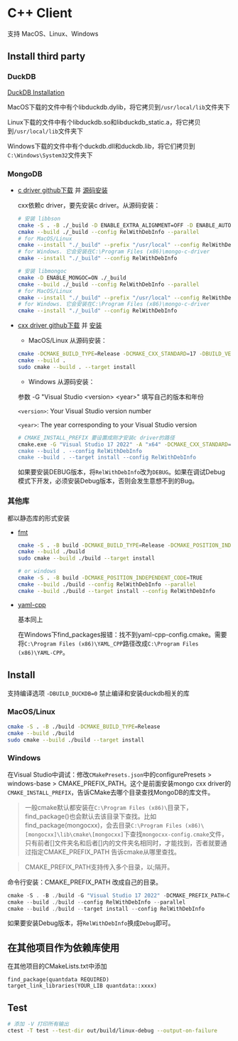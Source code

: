 # C++ Client

支持 MacOS、Linux、Windows

## Install third party

### DuckDB

[DuckDB Installation](https://duckdb.org/docs/installation/?version=stable&environment=cplusplus&platform=macos&download_method=direct)

MacOS下载的文件中有个libduckdb.dylib，将它拷贝到`/usr/local/lib`文件夹下

Linux下载的文件中有个libduckdb.so和libduckdb_static.a，将它拷贝到`/usr/local/lib`文件夹下

Windows下载的文件中有个duckdb.dll和duckdb.lib，将它们拷贝到`C:\Windows\System32`文件夹下

### MongoDB

- [c driver github下载](https://github.com/mongodb/mongo-c-driver/releases) 并 [源码安装](https://www.mongodb.com/docs/languages/c/c-driver/current/install-from-source/#std-label-c-install-from-source)

    cxx依赖c driver，要先安装c driver。从源码安装：

    ```sh
    # 安装 libbson
    cmake -S . -B ./_build -D ENABLE_EXTRA_ALIGNMENT=OFF -D ENABLE_AUTOMATIC_INIT_AND_CLEANUP=OFF -D CMAKE_BUILD_TYPE=RelWithDebInfo -D ENABLE_MONGOC=OFF 
    cmake --build ./_build --config RelWithDebInfo --parallel
    # for MacOS/Linux
    cmake --install "./_build" --prefix "/usr/local" --config RelWithDebInfo
    # for Windows. 它会安装在C:\Program Files (x86)\mongo-c-driver
    cmake --install "./_build" --config RelWithDebInfo

    # 安装 libmongoc
    cmake -D ENABLE_MONGOC=ON ./_build
    cmake --build ./_build --config RelWithDebInfo --parallel
    # for MacOS/Linux
    cmake --install "./_build" --prefix "/usr/local" --config RelWithDebInfo
    # for Windows. 它会安装在C:\Program Files (x86)\mongo-c-driver
    cmake --install "./_build" --config RelWithDebInfo
    ```

- [cxx driver github下载](https://github.com/mongodb/mongo-cxx-driver/releases)  并 [安装](https://www.mongodb.com/zh-cn/docs/languages/cpp/cpp-driver/current/get-started/download-and-install/)

    - MacOS/Linux 从源码安装：

    ```sh
    cmake -DCMAKE_BUILD_TYPE=Release -DCMAKE_CXX_STANDARD=17 -DBUILD_VERSION="4.0.0"
    cmake --build .
    sudo cmake --build . --target install
    ```

    - Windows 从源码安装：

    参数 -G "Visual Studio \<version> \<year>" 填写自己的版本和年份

    `<version>`: Your Visual Studio version number

    `<year>`: The year corresponding to your Visual Studio version

    ```sh
    # CMAKE_INSTALL_PREFIX 要设置成刚才安装c driver的路径
    cmake.exe -G "Visual Studio 17 2022" -A "x64" -DCMAKE_CXX_STANDARD=17 -DCMAKE_INSTALL_PREFIX=C:\"Program Files (x86)"\mongo-c-driver -DBUILD_VERSION="4.0.0"
    cmake --build . --config RelWithDebInfo
    cmake --build . --target install --config RelWithDebInfo
    ```

    如果要安装DEBUG版本，将`RelWithDebInfo`改为`DEBUG`。如果在调试Debug模式下开发，必须安装Debug版本，否则会发生意想不到的Bug。

### 其他库

都以静态库的形式安装

- [fmt](https://fmt.dev/11.1/get-started/#building-from-source)
    
    ```sh 
    cmake -S . -B build -DCMAKE_BUILD_TYPE=Release -DCMAKE_POSITION_INDEPENDENT_CODE=TRUE 
    cmake --build ./build
    sudo cmake --build ./build --target install

    # or windows
    cmake -S . -B build -DCMAKE_POSITION_INDEPENDENT_CODE=TRUE
    cmake --build ./build --config RelWithDebInfo --parallel
    cmake --build ./build --target install --config RelWithDebInfo
    ```

- [yaml-cpp](https://github.com/jbeder/yaml-cpp/tree/master)

    基本同上

    在Windows下find_packages报错：找不到yaml-cpp-config.cmake。需要将`C:\Program Files (x86)\YAML_CPP`路径改成`C:\Program Files (x86)\YAML-CPP`。

## Install

支持编译选项 `-DBUILD_DUCKDB=0` 禁止编译和安装duckdb相关的库

### MacOS/Linux

```sh
cmake -S . -B ./build -DCMAKE_BUILD_TYPE=Release
cmake --build ./build
sudo cmake --build ./build --target install
```

### Windows

在Visual Studio中调试：修改`CMakePresets.json`中的configurePresets > windows-base > CMAKE_PREFIX_PATH。这个是前面安装mongo cxx driver的`CMAKE_INSTALL_PREFIX`，告诉CMake去哪个目录查找MongoDB的库文件。

> 一般cmake默认都安装在`C:\Program Files (x86)\`目录下，find_package()也会默认去该目录下查找。比如find_package(mongocxx)，会去目录`C:\Program Files (x86)\[mongocxx]\lib\cmake\[mongocxx]`下查找`mongocxx-config.cmake`文件，只有前者[]文件夹名和后者[]内的文件夹名相同时，才能找到，否者就要通过指定CMAKE_PREFIX_PATH 告诉cmake从哪里查找。

> CMAKE_PREFIX_PATH支持传入多个目录，以;隔开。

命令行安装：CMAKE_PREFIX_PATH 改成自己的目录。

```powershell
cmake -S . -B ./build -G "Visual Studio 17 2022" -DCMAKE_PREFIX_PATH=C:\"Program Files (x86)"\mongo-c-driver
cmake --build ./build --config RelWithDebInfo --parallel
cmake --build ./build --target install --config RelWithDebInfo
```

如果要安装Debug版本，将`RelWithDebInfo`换成`Debug`即可。

## 在其他项目作为依赖库使用

在其他项目的CMakeLists.txt中添加

```
find_package(quantdata REQUIRED)
target_link_libraries(YOUR_LIB quantdata::xxxx)
```

## Test

```sh
# 添加 -V 打印所有输出
ctest -T test --test-dir out/build/linux-debug --output-on-failure
```